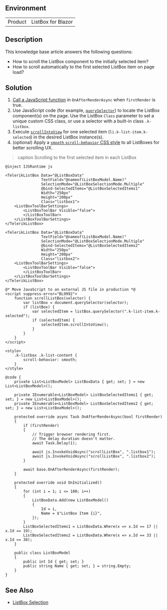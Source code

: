 
## Environment

<table>
<tbody>
<tr>
<td>Product</td>
<td>ListBox for Blazor</td>
</tr>
</tbody>
</table>

## Description

This knowledge base article answers the following questions:

* How to scroll the ListBox component to the initially selected item?
* How to scroll automatically to the first selected ListBox item on page load?

## Solution

1. [Call a JavaScript function](https://learn.microsoft.com/en-us/aspnet/core/blazor/javascript-interoperability/call-javascript-from-dotnet) in `OnAfterRenderAsync` when `firstRender` is true.
1. Use JavaScript code (for example, [`querySelector`](https://developer.mozilla.org/en-US/docs/Web/API/Document/querySelector)) to locate the ListBox component(s) on the page. Use the ListBox `Class` parameter to set a unique custom CSS class, or use a selector with a built-in class `.k-listbox`.
1. Execute [`scrollIntoView`](https://developer.mozilla.org/en-US/docs/Web/API/Element/scrollIntoView) for one selected item (`li.k-list-item.k-selected`) in the desired ListBox instance(s).
1. (optional) Apply a [`smooth` `scroll-behavior` CSS style](https://developer.mozilla.org/en-US/docs/Web/CSS/scroll-behavior) to all ListBoxes for better scrolling UX.

>caption Scrolling to the first selected item in each ListBox

````RAZOR
@inject IJSRuntime js

<TelerikListBox Data="@ListBoxData"
                TextField="@nameof(ListBoxModel.Name)"
                SelectionMode="@ListBoxSelectionMode.Multiple"
                @bind-SelectedItems="@ListBoxSelectedItems1"
                Width="250px"
                Height="200px"
                Class="listbox1">
    <ListBoxToolBarSettings>
        <ListBoxToolBar Visible="false">
        </ListBoxToolBar>
    </ListBoxToolBarSettings>
</TelerikListBox>

<TelerikListBox Data="@ListBoxData"
                TextField="@nameof(ListBoxModel.Name)"
                SelectionMode="@ListBoxSelectionMode.Multiple"
                @bind-SelectedItems="@ListBoxSelectedItems2"
                Width="250px"
                Height="200px"
                Class="listbox2">
    <ListBoxToolBarSettings>
        <ListBoxToolBar Visible="false">
        </ListBoxToolBar>
    </ListBoxToolBarSettings>
</TelerikListBox>

@* Move JavaScript to an external JS file in production *@
<script suppress-error="BL9992">
    function scrollListBox(selector) {
        var listBox = document.querySelector(selector);
        if (listBox) {
            var selectedItem = listBox.querySelector(".k-list-item.k-selected");
            if (selectedItem) {
                selectedItem.scrollIntoView();
            }
        }
    }
</script>

<style>
    .k-listbox .k-list-content {
        scroll-behavior: smooth;
    }
</style>

@code {
    private List<ListBoxModel> ListBoxData { get; set; } = new List<ListBoxModel>();

    private IEnumerable<ListBoxModel> ListBoxSelectedItems1 { get; set; } = new List<ListBoxModel>();
    private IEnumerable<ListBoxModel> ListBoxSelectedItems2 { get; set; } = new List<ListBoxModel>();

    protected override async Task OnAfterRenderAsync(bool firstRender)
    {
        if (firstRender)
        {
            // Trigger browser rendering first.
            // The delay duration doesn't matter.
            await Task.Delay(1);

            await js.InvokeVoidAsync("scrollListBox", ".listbox1");
            await js.InvokeVoidAsync("scrollListBox", ".listbox2");
        }

        await base.OnAfterRenderAsync(firstRender);
    }

    protected override void OnInitialized()
    {
        for (int i = 1; i <= 100; i++)
        {
            ListBoxData.Add(new ListBoxModel()
            {
                Id = i,
                Name = $"ListBox Item {i}",
            });
        }
        ListBoxSelectedItems1 = ListBoxData.Where(x => x.Id == 17 || x.Id == 19);
        ListBoxSelectedItems2 = ListBoxData.Where(x => x.Id == 33 || x.Id == 38);
    }

    public class ListBoxModel
    {
        public int Id { get; set; }
        public string Name { get; set; } = string.Empty;
    }
}
````

## See Also

* [ListBox Selection](slug:listbox-selection)

